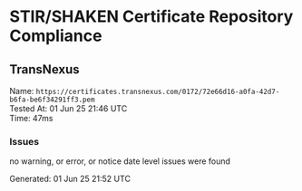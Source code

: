 # STIR/SHAKEN Certificate Repository Compliance

## TransNexus

Name: `https://certificates.transnexus.com/0172/72e66d16-a0fa-42d7-b6fa-be6f34291ff3.pem`\
Tested At: 01 Jun 25 21:46 UTC\
Time: 47ms

### Issues

no warning, or error, or notice date level issues were found

Generated: 01 Jun 25 21:52 UTC